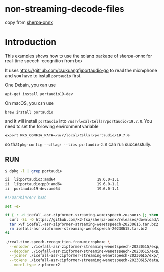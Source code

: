 # non-streaming-decode-files

copy from [sherpa-onnx](https://github.com/k2-fsa/sherpa-onnx/)

# Introduction

This examples shows how to use the golang package of [sherpa-onnx][sherpa-onnx]
for real-time speech recognition from box

It uses <https://github.com/csukuangfj/portaudio-go>
to read the microphone and you have to install `portaudio` first.

One Debain, you can use

```zsh
apt-get install portaudio19-dev
```

On macOS, you can use

```
brew install portaudio
```

and it will install `portaudio` into `/usr/local/Cellar/portaudio/19.7.0`.
You need to set the following environment variable
```
export PKG_CONFIG_PATH=/usr/local/Cellar/portaudio/19.7.0
```

so that `pkg-config --cflags --libs portaudio-2.0` can run successfully.

[sherpa-onnx]: https://github.com/k2-fsa/sherpa-onnx


## RUN


```bash 
$ dpkg -l | grep portaudio

ii  libportaudio2:amd64                   19.6.0-1.1                         amd64        Portable audio I/O - shared library
ii  libportaudiocpp0:amd64                19.6.0-1.1                         amd64        Portable audio I/O C++ bindings - shared library
ii  portaudio19-dev:amd64                 19.6.0-1.1                         amd64        Portable audio I/O - development files
```


```bash
#!/usr/bin/env bash

set -ex

if [ ! -d icefall-asr-zipformer-streaming-wenetspeech-20230615 ]; then
  curl -SL -O https://github.com/k2-fsa/sherpa-onnx/releases/download/asr-models/icefall-asr-zipformer-streaming-wenetspeech-20230615.tar.bz2
  tar xvf icefall-asr-zipformer-streaming-wenetspeech-20230615.tar.bz2
  rm icefall-asr-zipformer-streaming-wenetspeech-20230615.tar.bz2
fi

./real-time-speech-recognition-from-microphone \
  --encoder ./icefall-asr-zipformer-streaming-wenetspeech-20230615/exp/encoder-epoch-12-avg-4-chunk-16-left-128.onnx \
  --decoder ./icefall-asr-zipformer-streaming-wenetspeech-20230615/exp/decoder-epoch-12-avg-4-chunk-16-left-128.onnx \
  --joiner ./icefall-asr-zipformer-streaming-wenetspeech-20230615/exp/joiner-epoch-12-avg-4-chunk-16-left-128.onnx \
  --tokens ./icefall-asr-zipformer-streaming-wenetspeech-20230615/data/lang_char/tokens.txt \
  --model-type zipformer2
```